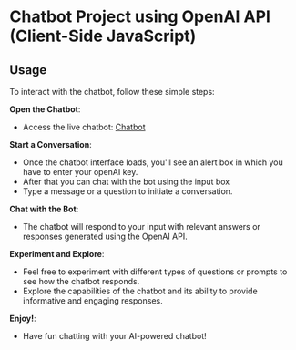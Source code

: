 
# Chatbot Project using OpenAI API (Client-Side JavaScript)

## Usage

To interact with the chatbot, follow these simple steps:

  **Open the Chatbot**:

   - Access the live chatbot: [Chatbot](https://himanshudhingra2003.github.io/Chatbot1/index.html)

  **Start a Conversation**:

   - Once the chatbot interface loads, you'll see an alert box in which you have to enter your openAI key.
   - After that you can chat with the bot using the input box
   - Type a message or a question to initiate a conversation.

  **Chat with the Bot**:

   - The chatbot will respond to your input with relevant answers or responses generated using the OpenAI API.

  **Experiment and Explore**:

   - Feel free to experiment with different types of questions or prompts to see how the chatbot responds.
   - Explore the capabilities of the chatbot and its ability to provide informative and engaging responses.

  **Enjoy!**:

   - Have fun chatting with your AI-powered chatbot!



